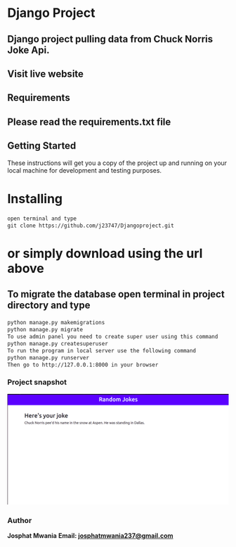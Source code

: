 # Django Project
## Django project pulling data from Chuck Norris Joke Api.

## Visit live website
## Requirements
## Please read the requirements.txt file

## Getting Started
These instructions will get you a copy of the project up and running on your local machine for development and testing purposes.

# Installing
```
open terminal and type
git clone https://github.com/j23747/Djangoproject.git
```


# or simply download using the url above

## To migrate the database open terminal in project directory and type
```
python manage.py makemigrations
python manage.py migrate
To use admin panel you need to create super user using this command
python manage.py createsuperuser
To run the program in local server use the following command
python manage.py runserver
Then go to http://127.0.0.1:8000 in your browser
```


### Project snapshot

![plot](./snapshot.png)



### Author
**Josphat Mwania**
**Email: josphatmwania237@gmail.com**